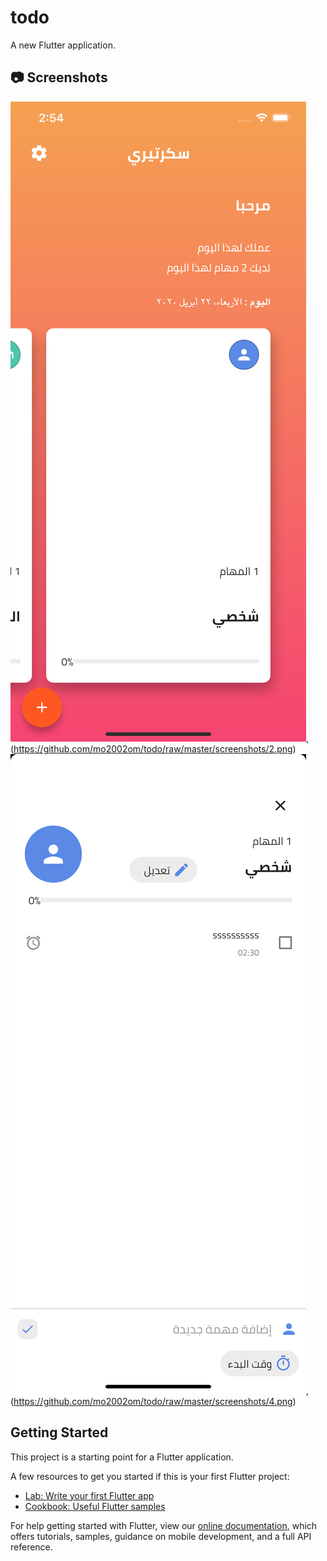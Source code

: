 # todo

A new Flutter application.


## 📷 Screenshots
![screenshots](https://github.com/mo2002om/todo/raw/master/screenshots/1.png),(https://github.com/mo2002om/todo/raw/master/screenshots/2.png)
![screenshots](https://github.com/mo2002om/todo/raw/master/screenshots/3.png),(https://github.com/mo2002om/todo/raw/master/screenshots/4.png)

## Getting Started

This project is a starting point for a Flutter application.

A few resources to get you started if this is your first Flutter project:

- [Lab: Write your first Flutter app](https://flutter.dev/docs/get-started/codelab)
- [Cookbook: Useful Flutter samples](https://flutter.dev/docs/cookbook)



For help getting started with Flutter, view our
[online documentation](https://flutter.dev/docs), which offers tutorials,
samples, guidance on mobile development, and a full API reference.
